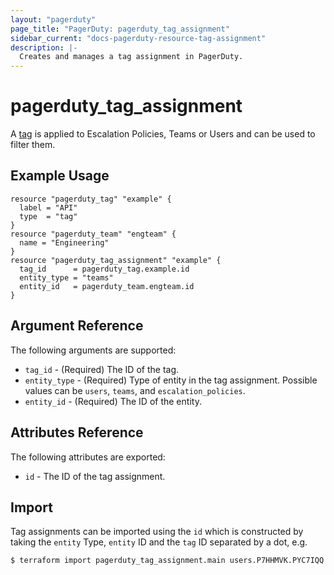 ```yaml
---
layout: "pagerduty"
page_title: "PagerDuty: pagerduty_tag_assignment"
sidebar_current: "docs-pagerduty-resource-tag-assignment"
description: |-
  Creates and manages a tag assignment in PagerDuty.
---
```


# pagerduty\_tag\_assignment

A [tag](https://developer.pagerduty.com/api-reference/b3A6Mjc0ODEwMA-assign-tags) is applied to Escalation Policies, Teams or Users and can be used to filter them.

## Example Usage

```hcl
resource "pagerduty_tag" "example" {
  label = "API"
  type  = "tag"
}
resource "pagerduty_team" "engteam" {
  name = "Engineering"
}
resource "pagerduty_tag_assignment" "example" {
  tag_id      = pagerduty_tag.example.id
  entity_type = "teams"
  entity_id   = pagerduty_team.engteam.id
}
```

## Argument Reference

The following arguments are supported:

  * `tag_id` - (Required) The ID of the tag.
  * `entity_type` - (Required) Type of entity in the tag assignment. Possible values can be `users`, `teams`, and `escalation_policies`.
  * `entity_id` - (Required) The ID of the entity.

## Attributes Reference

The following attributes are exported:

  * `id` - The ID of the tag assignment.

## Import

Tag assignments can be imported using the `id` which is constructed by taking the `entity` Type, `entity` ID and the `tag` ID separated by a dot, e.g.

```
$ terraform import pagerduty_tag_assignment.main users.P7HHMVK.PYC7IQQ
```
